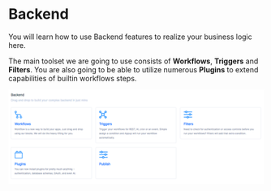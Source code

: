 # Backend

You will learn how to use Backend features to realize your business logic here.

The main toolset we are going to use consists of **Workflows**, **Triggers** and **Filters**. You are also going to be able to utilize numerous **Plugins** to extend capabilities of builtin workflows steps.

![Backend Overview](./backend.png)
